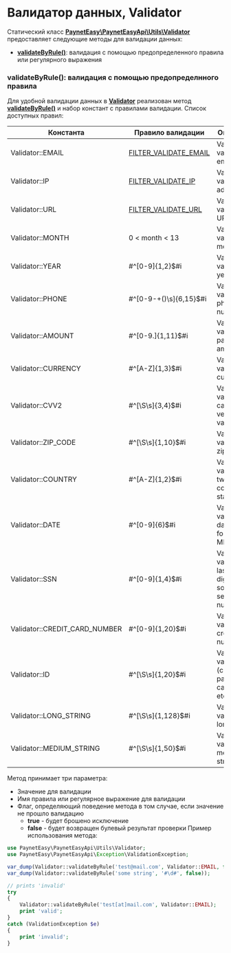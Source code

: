 # Валидатор данных, Validator

Статический класс **[PaynetEasy\PaynetEasyApi\Utils\Validator](../../source/PaynetEasy/PaynetEasyApi/Utils/Validator.php)** предоставляет следующие методы для валидации данных:
* **[validateByRule()](#validateByRule)**: валидация с помощью предопределенного правила или регулярного выражения

### <a name="validateByRule"></a>validateByRule(): валидация с помощью предопределнного правила

Для удобной валидации данных в **[Validator](../../source/PaynetEasy/PaynetEasyApi/Utils/Validator.php)** реализован метод **[validateByRule()](../../source/PaynetEasy/PaynetEasyApi/Utils/Validator.php#L126)** и набор констант с правилами валидации. Список доступных правил:

Константа                       |Правило валидации          |Описание
--------------------------------|---------------------------|--------
Validator::EMAIL                |[FILTER_VALIDATE_EMAIL](http://www.php.net/manual/en/filter.filters.validate.php)|Validate value as email
Validator::IP                   |[FILTER_VALIDATE_IP](http://www.php.net/manual/en/filter.filters.validate.php)|Validate value as IP address
Validator::URL                  |[FILTER_VALIDATE_URL](http://www.php.net/manual/en/filter.filters.validate.php)|Validate value as URL
Validator::MONTH                |0 < month < 13             |Validate value as month
Validator::YEAR                 |#^[0-9]{1,2}$#i            |Validate value as year
Validator::PHONE                |#^[0-9\-\+\(\)\s]{6,15}$#i |Validate value as phone number
Validator::AMOUNT               |#^[0-9\.]{1,11}$#i         |Validate value as payment amount
Validator::CURRENCY             |#^[A-Z]{1,3}$#i            |Validate value as currency
Validator::CVV2                 |#^[\S\s]{3,4}$#i           |Validate value as card verification value
Validator::ZIP_CODE             |#^[\S\s]{1,10}$#i          |Validate value as zip code
Validator::COUNTRY              |#^[A-Z]{1,2}$#i            |Validate value as two-letter country or state code
Validator::DATE                 |#^[0-9]{6}$#i              |Validate value as date in format MMDDYY
Validator::SSN                  |#^[0-9]{1,4}$#i            |Validate value as last four digits of social security number
Validator::CREDIT_CARD_NUMBER   |#^[0-9]{1,20}$#i           |Validate value as credit card number
Validator::ID                   |#^[\S\s]{1,20}$#i          |Validate value as ID (client, paynet, card-ref, etc.)
Validator::LONG_STRING          |#^[\S\s]{1,128}$#i         |Validate value as long string
Validator::MEDIUM_STRING        |#^[\S\s]{1,50}$#i          |Validate value as medium string

Метод принимает три параметра:
* Значение для валидации
* Имя правила или регулярное выражение для валидации
* Флаг, определяющий поведение метода в том случае, если значение не прошло валидацию
    * **true** - будет брошено исключение
    * **false** - будет возвращен булевый результат проверки
Пример использования метода:

```php
use PaynetEasy\PaynetEasyApi\Utils\Validator;
use PaynetEasy\PaynetEasyApi\Exception\ValidationException;

var_dump(Validator::validateByRule('test@mail.com', Validator::EMAIL, false));  // true
var_dump(Validator::validateByRule('some string', '#\d#', false));              // false

// prints 'invalid'
try
{
    Validator::validateByRule('test[at]mail.com', Validator::EMAIL);
    print 'valid';
}
catch (ValidationException $e)
{
    print 'invalid';
}
```